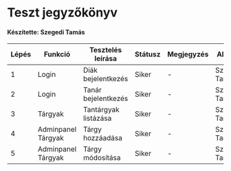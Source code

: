 # Teszt jegyzőkönyv
#### Készítette: Szegedi Tamás

Lépés | Funkció | Tesztelés leírása | Státusz | Megjegyzés | Aláírás | Időpont
--- | --- | --- | --- | --- | --- | --- 
1 | Login | Diák bejelentkezés | Siker | - | Szegedi Tamás | 2023.04.24. 
2 | Login | Tanár bejelentkezés | Siker | - | Szegedi Tamás | 2023.04.24.
3 | Tárgyak | Tantárgyak listázása | Siker | - | Szegedi Tamás | 2023.04.24.
4 | Adminpanel Tárgyak  | Tárgy hozzáadása | Siker | - | Szegedi Tamás | 2023.04.24.
5 | Adminpanel Tárgyak | Tárgy módosítása | Siker | - | Szegedi Tamás | 2023.04.24.
